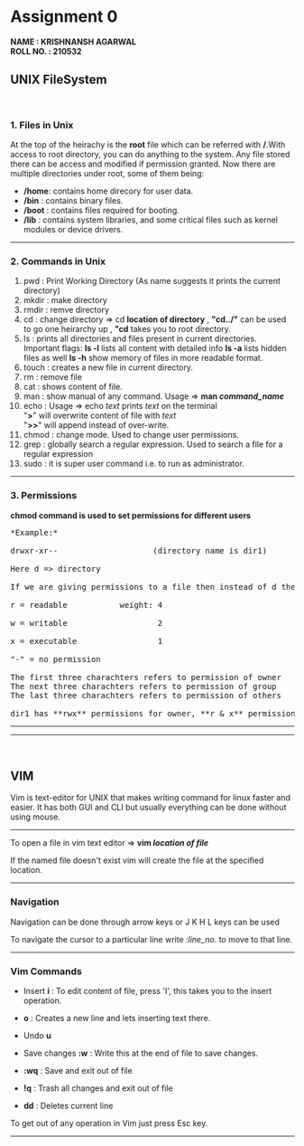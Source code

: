 # Assignment 0

**NAME : KRISHNANSH AGARWAL** <br />
**ROLL NO. : 210532**

## UNIX FileSystem

<br />

### 1. Files in Unix

At the top of the heirachy is the **root** file which can be referred with **/**.With access to root directory, you can do anything to the system. Any file stored there can be access and modified if permission granted.
Now there are multiple directories under root, some of them being:

   - **/home**: contains home direcory for user data. 
   - **/bin** : contains binary files.
   - **/boot** : contains files required for booting.
   - **/lib** : contains system libraries, and some critical files such as kernel modules or device drivers.

---

### 2. Commands in Unix 

1. pwd : Print Working Directory (As name suggests it prints the current directory) 
2. mkdir : make directory
3. rmdir : remve directory
4. cd : change directory => cd **location of directory** , **"cd../"** can be used to go one heirarchy up , **"cd** takes you to root directory. 
4. ls : prints all directories and files present in current directories.
   Important flags: **ls -l** lists all content with detailed info
                    **ls -a** lists hidden files as well 
                    **ls -h** show memory of files in more readable format.
5. touch : creates a new file in current directory.
6. rm : remove file
7. cat : shows content of file.
8. man : show manual of any command. Usage => **man *command_name***
9. echo : Usage => echo *text* prints *text* on the terminal  
                   "**>**" will overwrite content of file with *text*  
                   "**>>**" will append instead of over-write.
10. chmod : change mode. Used to change user permissions.
11. grep : globally search a regular expression. Used to search a file for a regular expression
12. sudo : it is super user command i.e. to run as administrator.

---

### 3. Permissions

**chmod command is used to set permissions for different users**

<pre>
*Example:*<br />
drwxr-xr--                    (directory name is dir1)<br />
Here d => directory<br />
If we are giving permissions to a file then instead of d there should be a '-'<br />
r = readable           weight: 4<br />
w = writable                   2<br />
x = executable                 1<br />
"-" = no permission

The first three charachters refers to permission of owner
The next three charachters refers to permission of group
The last three charachters refers to permission of others

dir1 has **rwx** permissions for owner, **r & x** permissions for group and only **r** for others.
</pre>
---
---

<br />

## VIM

Vim is text-editor for UNIX that makes writing command for linux faster and easier. It has both GUI and CLI but usually everything can be done without using mouse. 

---

To open a file in vim text editor => **vim *location of file***

If the named file doesn't exist vim will create the file at the specified location.

---

### Navigation 

Navigation can be done through arrow keys or J K H L keys can be used

To navigate the cursor to a particular line write :*line_no.* to move to that line.

---

### Vim Commands

- Insert **i** : To edit content of file, press 'I', this takes you to the insert operation.
- **o** : Creates a new line and lets inserting text there.
- Undo **u** 
- Save changes **:w** : Write this at the end of file to save changes.
- **:wq** : Save and exit out of file

- **!q** : Trash all changes and exit out of file
- **dd** : Deletes current line 

To get out of any operation in Vim just press Esc key.

---

